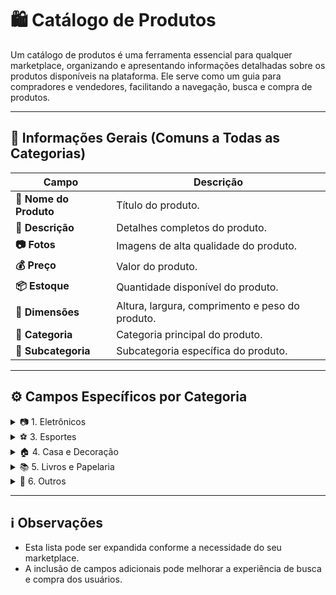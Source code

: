 # 🛍️ Catálogo de Produtos

Um catálogo de produtos é uma ferramenta essencial para qualquer marketplace, organizando e apresentando informações detalhadas sobre os produtos disponíveis na plataforma. Ele serve como um guia para compradores e vendedores, facilitando a navegação, busca e compra de produtos.

---

## 📌 Informações Gerais (Comuns a Todas as Categorias)

| Campo          | Descrição |
|---------------|------------|
| **📝 Nome do Produto** | Título do produto. |
| **📄 Descrição** | Detalhes completos do produto. |
| **📷 Fotos** | Imagens de alta qualidade do produto. |
| **💰 Preço** | Valor do produto. |
| **📦 Estoque** | Quantidade disponível do produto. |
| **📐 Dimensões** | Altura, largura, comprimento e peso do produto. |
| **📂 Categoria** | Categoria principal do produto. |
| **📁 Subcategoria** | Subcategoria específica do produto. |

---

## ⚙️ Campos Específicos por Categoria

<details>
<summary>📷 1. Eletrônicos</summary>

### 🖥️ TVs
- **Tamanho da Tela** (polegadas)
- **Resolução** (HD, Full HD, 4K, 8K)
- **Tecnologia** (LED, OLED, QLED)
- **Voltagem** (110V, 220V, Bivolt)
- **Conexões** (HDMI, USB, etc.)

### 💻 Computadores
- **Tipo** (Desktop, Notebook, All-in-One)
- **Processador** (Intel, AMD)
- **Memória RAM** (GB)
- **Armazenamento** (SSD, HDD)
- **Sistema Operacional**

### 📱 Smartphones
- **Marca e Modelo**
- **Sistema Operacional** (Android, iOS)
- **Armazenamento Interno** (GB)
- **Tamanho da Tela** (polegadas)
- **Câmera** (MP)

### 🎧 Áudio
- **Tipo** (fones de ouvido, caixas de som, etc)
- **Conexão** (com fio, bluetooth)

### 🍽️ Eletrodomésticos
- **Tipo** (Geladeira, Fogão, Máquina de lavar, etc)
- **Voltagem** (110V, 220V, Bivolt)

</details>

<details>
<summary>⚽ 3. Esportes</summary>

### 👕 Roupas Esportivas
- **Tamanho**
- **Cor**
- **Material**
- **Modalidade** (Corrida, Futebol, etc.)

### 🏀 Equipamentos
- **Tipo** (Bolas, Raquetes, etc.)
- **Tamanho**
- **Material**

### 🎒 Acessórios Esportivos
- **Tipo** (Garrafas, Toalhas, etc.)
- **Cor**
- **Material**

</details>

<details>
<summary>🏠 4. Casa e Decoração</summary>

### 🛋️ Móveis
- **Tipo** (Sofá, Cama, Mesa)
- **Dimensões**
- **Material**
- **Cor**

### 🖼️ Decoração
- **Tipo** (Quadros, Vasos, etc.)
- **Dimensões**
- **Material**
- **Cor**

### 🍽️ Utensílios Domésticos
- **Tipo** (Panelas, Talheres, etc.)
- **Material**
- **Cor**

</details>

<details>
<summary>📚 5. Livros e Papelaria</summary>

### 📖 Livros
- **Título**
- **Autor**
- **Editora**
- **Gênero**

### ✏️ Materiais Escolares
- **Tipo** (Cadernos, Lápis, etc)
- **Cor**
- **Tamanho**

### 🖊️ Escritório
- **Tipo** (canetas, papel, etc)
- **Cor**
- **Tamanho**

</details>

<details>
<summary>🎲 6. Outros</summary>

### 🧸 Brinquedos
- **Tipo** (Bonecas, Carrinhos, etc.)
- **Idade Recomendada**
- **Material**

### 🛠️ Ferramentas
- **Tipo** (Chaves, Alicates, etc.)
- **Tamanho**
- **Material**

### 🐶 Pet Shop
- **Tipo** (Ração, Brinquedos, etc.)
- **Tamanho**
- **Material**

</details>

---

## ℹ️ Observações
- Esta lista pode ser expandida conforme a necessidade do seu marketplace.
- A inclusão de campos adicionais pode melhorar a experiência de busca e compra dos usuários.